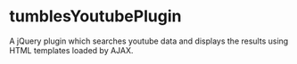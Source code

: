 tumblesYoutubePlugin
====================

A jQuery plugin which searches youtube data and displays the results using HTML templates loaded by AJAX. 
